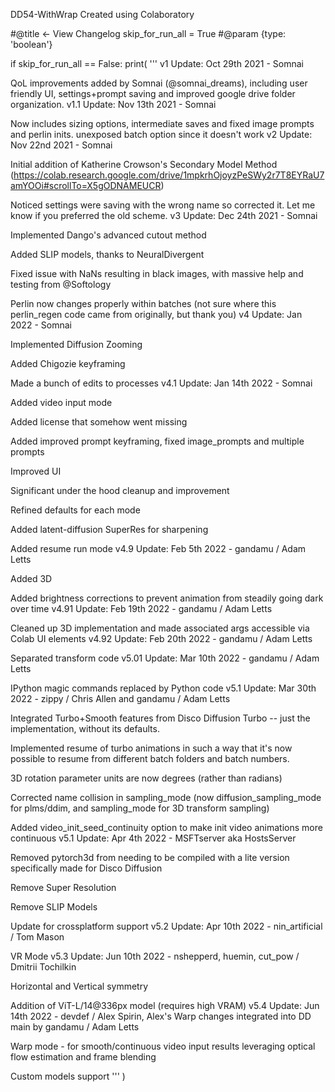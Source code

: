 DD54-WithWrap
Created using Colaboratory

#@title <- View Changelog skip_for_run_all = True #@param {type: 'boolean'}

if skip_for_run_all == False: print( ''' v1 Update: Oct 29th 2021 - Somnai

  QoL improvements added by Somnai (@somnai_dreams), including user friendly UI, settings+prompt saving and improved google drive folder organization.
v1.1 Update: Nov 13th 2021 - Somnai

  Now includes sizing options, intermediate saves and fixed image prompts and perlin inits. unexposed batch option since it doesn't work
v2 Update: Nov 22nd 2021 - Somnai

  Initial addition of Katherine Crowson's Secondary Model Method (https://colab.research.google.com/drive/1mpkrhOjoyzPeSWy2r7T8EYRaU7amYOOi#scrollTo=X5gODNAMEUCR)

  Noticed settings were saving with the wrong name so corrected it. Let me know if you preferred the old scheme.
v3 Update: Dec 24th 2021 - Somnai

  Implemented Dango's advanced cutout method

  Added SLIP models, thanks to NeuralDivergent

  Fixed issue with NaNs resulting in black images, with massive help and testing from @Softology

  Perlin now changes properly within batches (not sure where this perlin_regen code came from originally, but thank you)
v4 Update: Jan 2022 - Somnai

  Implemented Diffusion Zooming

  Added Chigozie keyframing

  Made a bunch of edits to processes
v4.1 Update: Jan 14th 2022 - Somnai

  Added video input mode

  Added license that somehow went missing

  Added improved prompt keyframing, fixed image_prompts and multiple prompts

  Improved UI

  Significant under the hood cleanup and improvement

  Refined defaults for each mode

  Added latent-diffusion SuperRes for sharpening

  Added resume run mode
v4.9 Update: Feb 5th 2022 - gandamu / Adam Letts

  Added 3D

  Added brightness corrections to prevent animation from steadily going dark over time
v4.91 Update: Feb 19th 2022 - gandamu / Adam Letts

  Cleaned up 3D implementation and made associated args accessible via Colab UI elements
v4.92 Update: Feb 20th 2022 - gandamu / Adam Letts

  Separated transform code
v5.01 Update: Mar 10th 2022 - gandamu / Adam Letts

  IPython magic commands replaced by Python code
v5.1 Update: Mar 30th 2022 - zippy / Chris Allen and gandamu / Adam Letts

  Integrated Turbo+Smooth features from Disco Diffusion Turbo -- just the implementation, without its defaults.

  Implemented resume of turbo animations in such a way that it's now possible to resume from different batch folders and batch numbers.

  3D rotation parameter units are now degrees (rather than radians)

  Corrected name collision in sampling_mode (now diffusion_sampling_mode for plms/ddim, and sampling_mode for 3D transform sampling)

  Added video_init_seed_continuity option to make init video animations more continuous
v5.1 Update: Apr 4th 2022 - MSFTserver aka HostsServer

  Removed pytorch3d from needing to be compiled with a lite version specifically made for Disco Diffusion

  Remove Super Resolution

  Remove SLIP Models

  Update for crossplatform support
v5.2 Update: Apr 10th 2022 - nin_artificial / Tom Mason

  VR Mode
v5.3 Update: Jun 10th 2022 - nshepperd, huemin, cut_pow / Dmitrii Tochilkin

  Horizontal and Vertical symmetry

  Addition of ViT-L/14@336px model (requires high VRAM)
v5.4 Update: Jun 14th 2022 - devdef / Alex Spirin, Alex's Warp changes integrated into DD main by gandamu / Adam Letts

  Warp mode - for smooth/continuous video input results leveraging optical flow estimation and frame blending

  Custom models support
'''
)
